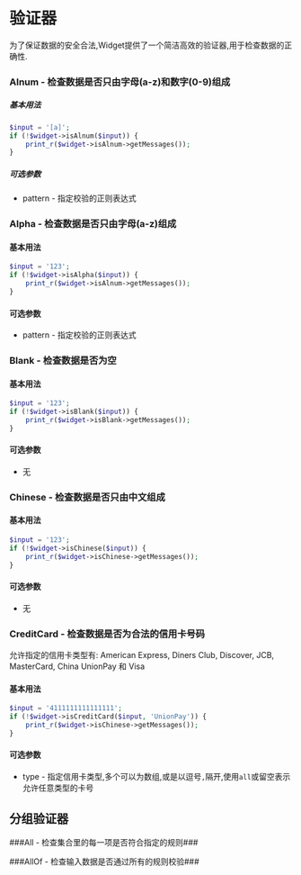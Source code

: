 验证器
=====
为了保证数据的安全合法,Widget提供了一个简洁高效的验证器,用于检查数据的正确性.

### Alnum - 检查数据是否只由字母(a-z)和数字(0-9)组成
##### 基本用法
```php
$input = '[a]';
if (!$widget->isAlnum($input)) {
    print_r($widget->isAlnum->getMessages());
}
```
##### 可选参数
* pattern - 指定校验的正则表达式

### Alpha - 检查数据是否只由字母(a-z)组成
#### 基本用法
```php
$input = '123';
if (!$widget->isAlpha($input)) {
    print_r($widget->isAlnum->getMessages());
}
```
#### 可选参数
* pattern - 指定校验的正则表达式

### Blank - 检查数据是否为空
#### 基本用法
```php
$input = '123';
if (!$widget->isBlank($input)) {
    print_r($widget->isBlank->getMessages());
}
```
#### 可选参数
* 无

### Chinese - 检查数据是否只由中文组成
#### 基本用法
```php
$input = '123';
if (!$widget->isChinese($input)) {
    print_r($widget->isChinese->getMessages());
}
```
#### 可选参数
* 无

### CreditCard - 检查数据是否为合法的信用卡号码
允许指定的信用卡类型有: American Express, Diners Club, Discover, JCB, MasterCard, China UnionPay 和 Visa
#### 基本用法
```php
$input = '4111111111111111';
if (!$widget->isCreditCard($input, 'UnionPay')) {
    print_r($widget->isChinese->getMessages());
}
```
#### 可选参数
* type - 指定信用卡类型,多个可以为数组,或是以逗号`,`隔开,使用`all`或留空表示允许任意类型的卡号

分组验证器
---------
###All - 检查集合里的每一项是否符合指定的规则###

###AllOf - 检查输入数据是否通过所有的规则校验###

